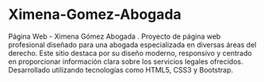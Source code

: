 # Ximena-Gomez-Abogada
Página Web - Ximena Gómez Abogada . Proyecto de página web profesional diseñado para una abogada especializada en diversas áreas del derecho. Este sitio destaca por su diseño moderno, responsivo y centrado en proporcionar información clara sobre los servicios legales ofrecidos. Desarrollado utilizando tecnologías como HTML5, CSS3 y Bootstrap.
